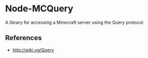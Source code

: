 # Node-MCQuery
A library for accessing a Minecraft server using the Query protocol


## References ##
* http://wiki.vg/Query

